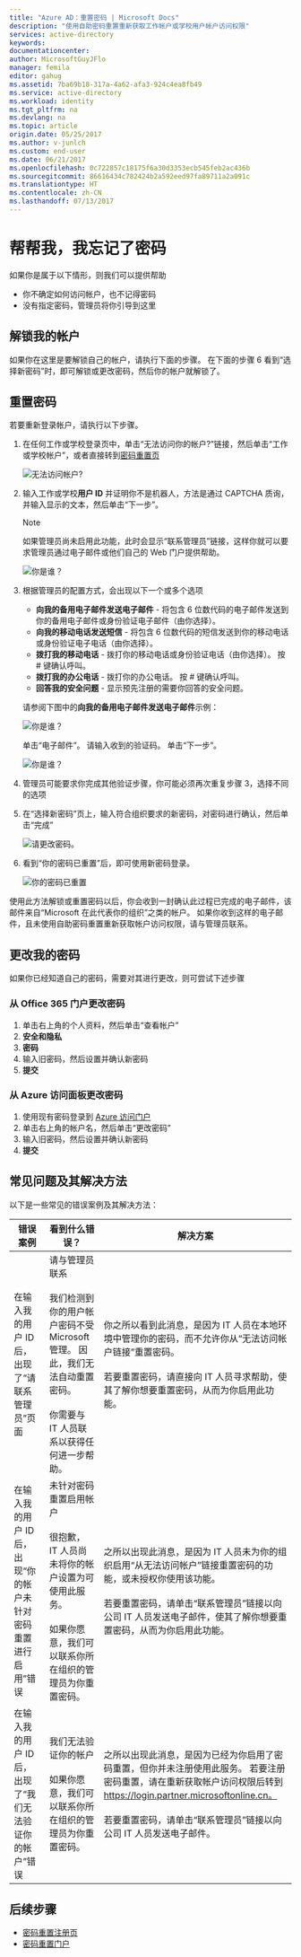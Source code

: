 ```yaml
---
title: "Azure AD：重置密码 | Microsoft Docs"
description: "使用自助密码重置重新获取工作帐户或学校用户帐户访问权限"
services: active-directory
keywords: 
documentationcenter: 
author: MicrosoftGuyJFlo
manager: femila
editor: gahug
ms.assetid: 7ba69b18-317a-4a62-afa3-924c4ea8fb49
ms.service: active-directory
ms.workload: identity
ms.tgt_pltfrm: na
ms.devlang: na
ms.topic: article
origin.date: 05/25/2017
ms.author: v-junlch
ms.custom: end-user
ms.date: 06/21/2017
ms.openlocfilehash: 0c722857c18175f6a30d3353ecb545feb2ac436b
ms.sourcegitcommit: 86616434c782424b2a592eed97fa89711a2a091c
ms.translationtype: HT
ms.contentlocale: zh-CN
ms.lasthandoff: 07/13/2017
---
```

# <a name="help-i-forgot-my-password"></a>帮帮我，我忘记了密码

如果你是属于以下情形，则我们可以提供帮助

- 你不确定如何访问帐户，也不记得密码
- 没有指定密码，管理员将你引导到这里

## <a name="unlock-my-account"></a>解锁我的帐户

如果你在这里是要解锁自己的帐户，请执行下面的步骤。 在下面的步骤 6 看到“选择新密码”时，即可解锁或更改密码，然后你的帐户就解锁了。

## 重置密码 <a name="how-to-reset-your-password"></a>

若要重新登录帐户，请执行以下步骤。

1. 在任何工作或学校登录页中，单击“无法访问你的帐户?”链接，然后单击“工作或学校帐户”，或者直接转到[密码重置页](https://passwordreset.microsoftonline.com/)

    ![无法访问帐户?][Login]

2. 输入工作或学校**用户 ID** 并证明你不是机器人，方法是通过 CAPTCHA 质询，并输入显示的文本，然后单击“下一步”。

    > [!NOTE]
    > 如果管理员尚未启用此功能，此时会显示“联系管理员”链接，这样你就可以要求管理员通过电子邮件或他们自己的 Web 门户提供帮助。
    >

    ![你是谁？][Who]

3. 根据管理员的配置方式，会出现以下一个或多个选项
    - **向我的备用电子邮件发送电子邮件** - 将包含 6 位数代码的电子邮件发送到你的备用电子邮件或身份验证电子邮件（由你选择）。
    - **向我的移动电话发送短信** - 将包含 6 位数代码的短信发送到你的移动电话或身份验证电子电话（由你选择）。
    - **拨打我的移动电话** - 拨打你的移动电话或身份验证电话（由你选择）。 按 # 键确认呼叫。
    - **拨打我的办公电话** - 拨打你的办公电话。 按 # 键确认呼叫。
    - **回答我的安全问题** - 显示预先注册的需要你回答的安全问题。

    请参阅下图中的**向我的备用电子邮件发送电子邮件**示例：

    ![你是谁？][email] 

    单击“电子邮件”。 请输入收到的验证码。 单击“下一步”。

    ![你是谁？][email2] 

4. 管理员可能要求你完成其他验证步骤，你可能必须再次重复步骤 3，选择不同的选项
5. 在“选择新密码”页上，输入符合组织要求的新密码，对密码进行确认，然后单击“完成”

    ![请更改密码。][Change]

6. 看到“你的密码已重置”后，即可使用新密码登录。

    ![你的密码已重置][Complete]

使用此方法解锁或重置密码以后，你会收到一封确认此过程已完成的电子邮件，该邮件来自“Microsoft 在此代表你的组织”之类的帐户。 如果你收到这样的电子邮件，且未使用自助密码重置重新获取帐户访问权限，请与管理员联系。

## <a name="change-my-password"></a>更改我的密码

如果你已经知道自己的密码，需要对其进行更改，则可尝试下述步骤

### <a name="change-your-password-from-the-office-365-portal"></a>从 Office 365 门户更改密码

1. 单击右上角的个人资料，然后单击“查看帐户”
2. **安全和隐私**
3. **密码**
4. 输入旧密码，然后设置并确认新密码
5. **提交**

### <a name="change-your-password-from-the-azure-access-panel"></a>从 Azure 访问面板更改密码

1. 使用现有密码登录到 [Azure 访问门户](https://manage.windowsazure.cn/)
2. 单击右上角的帐户名，然后单击“更改密码”
3. 输入旧密码，然后设置并确认新密码
4. **提交**

## <a name="common-problems-and-their-solutions"></a>常见问题及其解决方法

 以下是一些常见的错误案例及其解决方法：

| 错误案例| 看到什么错误？| 解决方案 |
| --- | --- | --- |
| 在输入我的用户 ID 后，出现了“请联系管理员”页面 | 请与管理员联系 <br> <br> 我们检测到你的用户帐户密码不受 Microsoft 管理。 因此，我们无法自动重置密码。 <br> <br> 你需要与 IT 人员联系以获得任何进一步帮助。 | 你之所以看到此消息，是因为 IT 人员在本地环境中管理你的密码，而不允许你从“无法访问帐户链接”重置密码。 <br> <br> 若要重置密码，请直接向 IT 人员寻求帮助，使其了解你想要重置密码，从而为你启用此功能。|
| 在输入我的用户 ID 后，出现“你的帐户未针对密码重置进行启用”错误 | 未针对密码重置启用帐户 <br> <br> 很抱歉， IT 人员尚未将你的帐户设置为可使用此服务。 <br> <br> 如果你愿意，我们可以联系你所在组织的管理员为你重置密码。 | 之所以出现此消息，是因为 IT 人员未为你的组织启用“从无法访问帐户”链接重置密码的功能，或未授权你使用该功能。 <br> <br> 若要重置密码，请单击“联系管理员”链接以向公司 IT 人员发送电子邮件，使其了解你想要重置密码，从而为你启用此功能。 |
| 在输入我的用户 ID 后，出现了“我们无法验证你的帐户”错误 | 我们无法验证你的帐户 <br> <br> 如果你愿意，我们可以联系你所在组织的管理员为你重置密码。 | 之所以出现此消息，是因为已经为你启用了密码重置，但你并未注册使用此服务。 若要注册密码重置，请在重新获取帐户访问权限后转到 https://login.partner.microsoftonline.cn。 <br> <br> 若要重置密码，请单击“联系管理员”链接以向公司 IT 人员发送电子邮件。 |


## <a name="next-steps"></a>后续步骤

- [密码重置注册页](https://login.partner.microsoftonline.cn)
- [密码重置门户](https://passwordreset.microsoftonline.com/)

[Login]: ./media/active-directory-passwords-update-your-own-password/reset-1-login.png
[Who]:./media/active-directory-passwords-update-your-own-password/who-login.png
[email]: ./media/active-directory-passwords-update-your-own-password/email-login.png
[email2]: ./media/active-directory-passwords-update-your-own-password/email2-login.png
[Verification]: ./media/active-directory-passwords-update-your-own-password/reset-2-verification.png
[Change]: ./media/active-directory-passwords-update-your-own-password/reset-3-change.png
[Complete]: ./media/active-directory-passwords-update-your-own-password/reset-4-complete.png
